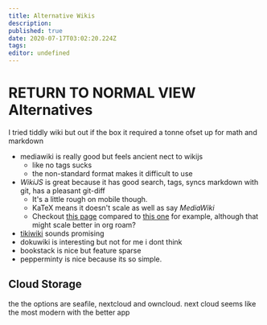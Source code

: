 ```yaml
---
title: Alternative Wikis
description: 
published: true
date: 2020-07-17T03:02:20.224Z
tags: 
editor: undefined
---
```


RETURN TO NORMAL VIEW
Alternatives
============

I tried tiddly wiki but out if the box it required a tonne ofset up for
math and markdown

-   mediawiki is really good but feels ancient nect to wikijs
    -   like no tags sucks
    -   the non-standard format makes it difficult to use
-   *WikiJS* is great because it has good search, tags, syncs markdown
    with git, has a pleasant git-diff
    -   It\'s a little rough on mobile though.
    -   KaTeX means it doesn't scale as well as say *MediaWiki*
    - Checkout [this page](http://ryansnotes.org/mediawiki/index.php/Abstract_Algebra) compared to [this one](/University/Abstract-Algebra) for example, although that might scale better in org roam?
-   [tikiwiki](http://doc.tiki.org/Keywords) sounds promising
-   dokuwiki is interesting but not for me i dont think
-   bookstack is nice but feature sparse
-   pepperminty is nice because its so simple. 

Cloud Storage
-------------

the the options are seafile, nextcloud and owncloud. next cloud seems
like the most modern with the better app

